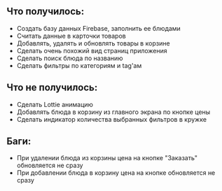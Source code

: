 ## Что получилось:
- Создать базу данных Firebase, заполнить ее блюдами
- Считать данные в карточки товаров
- Добавлять, удалять и обновлять товары в корзине
- Сделать очень похожий вид страниц приложения
- Сделать поиск блюда по названию
- Сделать фильтры по категориям и tag'ам

## Что не получилось:
- Сделать Lottie анимацию
- Добавлять блюда в корзину из главного экрана по кнопке цены
- Сделать индикатор количества выбранных фильтров в кружке

## Баги:
- При удалении блюда из корзины цена на кнопке "Заказать" обновляется не сразу
- При добавлении блюда в корзину цена на кнопке обновляется не сразу